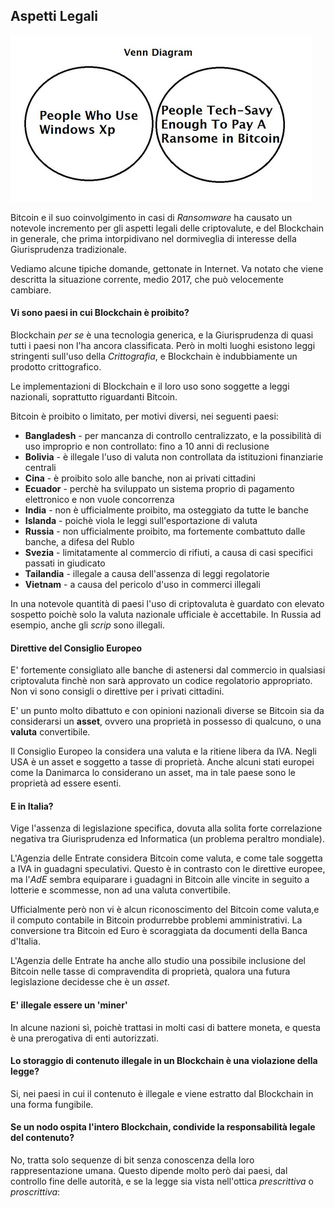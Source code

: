 ## Aspetti Legali

![Venn](../gitbook/images/venndiagram.png)

Bitcoin e il suo coinvolgimento in casi di _Ransomware_ ha causato un notevole incremento per gli aspetti legali delle criptovalute, e del Blockchain in generale, che prima intorpidivano nel dormiveglia di interesse della Giurisprudenza tradizionale.

Vediamo alcune tipiche domande, gettonate in Internet.
Va notato che viene descritta la situazione corrente, medio 2017, che può velocemente cambiare.

#### Vi sono paesi in cui Blockchain è proibito?

Blockchain _per se_ è una tecnologia generica, e la Giurisprudenza di quasi tutti i paesi non l'ha ancora classificata. Però in molti luoghi esistono leggi stringenti sull'uso della _Crittografia_, e Blockchain è indubbiamente un prodotto crittografico.

Le implementazioni di Blockchain e il loro uso sono soggette a leggi nazionali, soprattutto riguardanti Bitcoin.

Bitcoin è proibito o limitato, per motivi diversi, nei seguenti paesi:
* **Bangladesh** - per mancanza di controllo centralizzato, e la possibilità di uso improprio e non controllato: fino a 10 anni di reclusione
* **Bolivia** - è illegale l'uso di valuta non controllata da istituzioni finanziarie centrali
* **Cina** - è proibito solo alle banche, non ai privati cittadini
* **Ecuador** - perchè ha sviluppato un sistema proprio di pagamento elettronico e non vuole concorrenza
* **India** - non è ufficialmente proibito, ma osteggiato da tutte le banche
* **Islanda** - poichè viola le leggi sull'esportazione di valuta
* **Russia** - non ufficialmente proibito, ma fortemente combattuto dalle banche, a difesa del Rublo
* **Svezia** - limitatamente al commercio di rifiuti, a causa di casi specifici passati in giudicato
* **Tailandia** - illegale a causa dell'assenza di leggi regolatorie
* **Vietnam** - a causa del pericolo d'uso in commerci illegali

In una notevole quantità di paesi l'uso di criptovaluta è guardato con elevato sospetto poichè solo la valuta nazionale ufficiale è accettabile. In Russia ad esempio, anche gli _scrip_ sono illegali.

#### Direttive del Consiglio Europeo

E' fortemente consigliato alle banche di astenersi dal commercio in qualsiasi criptovaluta finchè non sarà approvato un codice regolatorio appropriato. Non vi sono consigli o direttive per i privati cittadini.

E' un punto molto dibattuto e con opinioni nazionali diverse se Bitcoin sia da considerarsi un **asset**, ovvero una proprietà in possesso di qualcuno, o una **valuta** convertibile.

Il Consiglio Europeo la considera una valuta e la ritiene libera da IVA. Negli USA è un asset e soggetto a tasse di proprietà. Anche alcuni stati europei come la Danimarca lo considerano un asset, ma in tale paese sono le proprietà ad essere esenti.

#### E in Italia?

Vige l'assenza di legislazione specifica, dovuta alla solita forte correlazione negativa tra Giurisprudenza ed Informatica (un problema peraltro mondiale).

L'Agenzia delle Entrate considera Bitcoin come valuta, e come tale soggetta a IVA in guadagni speculativi. Questo è in contrasto con le direttive europee, ma l'_AdE_ sembra equiparare i guadagni in Bitcoin alle vincite in seguito a lotterie e scommesse, non ad una valuta convertibile.

Ufficialmente però non vi è alcun riconoscimento del Bitcoin come valuta,e il computo contabile in Bitcoin produrrebbe problemi amministrativi. La conversione tra Bitcoin ed Euro è scoraggiata da documenti della Banca d'Italia.

L'Agenzia delle Entrate ha anche allo studio una possibile inclusione del Bitcoin nelle tasse di compravendita di proprietà, qualora una futura legislazione decidesse che è un _asset_.

#### E' illegale essere un 'miner'

In alcune nazioni sì, poichè trattasi in molti casi di battere moneta, e questa è una prerogativa di enti autorizzati.

#### Lo storaggio di contenuto illegale in un Blockchain è una violazione della legge?

Si, nei paesi in cui il contenuto è illegale e viene estratto dal Blockchain in una forma fungibile.

#### Se un nodo ospita l'intero Blockchain, condivide la responsabilità legale del contenuto?

No, tratta solo sequenze di bit senza conoscenza della loro rappresentazione umana.
Questo dipende molto però dai paesi, dal controllo fine delle autorità, e se la legge sia vista nell'ottica _prescrittiva_ o _proscrittiva_: 

